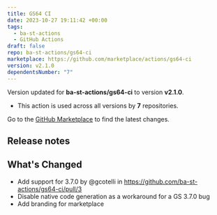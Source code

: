 ```yaml
---
title: GS64 CI
date: 2023-10-27 19:11:42 +00:00
tags:
  - ba-st-actions
  - GitHub Actions
draft: false
repo: ba-st-actions/gs64-ci
marketplace: https://github.com/marketplace/actions/gs64-ci
version: v2.1.0
dependentsNumber: "7"
---
```



Version updated for **ba-st-actions/gs64-ci** to version **v2.1.0**.
- This action is used across all versions by **7** repositories.

Go to the [GitHub Marketplace](https://github.com/marketplace/actions/gs64-ci) to find the latest changes.

## Release notes

## What's Changed

 - Add support for 3.7.0 by @gcotelli in https://github.com/ba-st-actions/gs64-ci/pull/3
 - Disable native code generation as a workaround for a GS 3.7.0 bug
 - Add branding for marketplace
